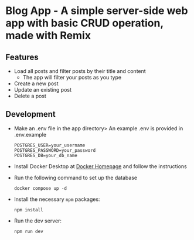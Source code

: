 # Blog App - A simple server-side web app with basic CRUD operation, made with Remix

## Features
- Load all posts and filter posts by their title and content
  - The app will filter your posts as you type
- Create a new post
- Update an existing post
- Delete a post

## Development
- Make an .env file in the app directory> An example .env is provided in .env.example
  ```shellscript
  POSTGRES_USER=your_username
  POSTGRES_PASSWORD=your_password
  POSTGRES_DB=your_db_name
  ```

- Install Docker Desktop at [Docker Homepage](https://www.docker.com/products/docker-desktop/) and follow the instructions

- Run the following command to set up the database
  ```shellscript
  docker compose up -d
  ```
- Install the necessary ```npm``` packages:
  ```shellscript
  npm install
  ```

- Run the dev server:

  ```shellscript
  npm run dev
  ```
